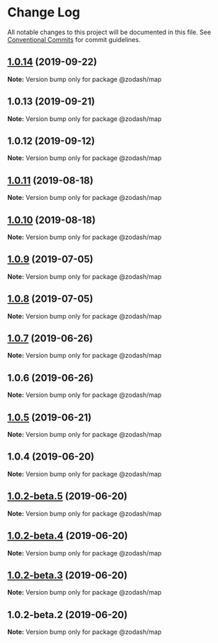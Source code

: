 # Change Log

All notable changes to this project will be documented in this file.
See [Conventional Commits](https://conventionalcommits.org) for commit guidelines.

## [1.0.14](https://github.com/zcorky/zodash/compare/@zodash/map@1.0.13...@zodash/map@1.0.14) (2019-09-22)

**Note:** Version bump only for package @zodash/map





## 1.0.13 (2019-09-21)

**Note:** Version bump only for package @zodash/map





## 1.0.12 (2019-09-12)

**Note:** Version bump only for package @zodash/map





## [1.0.11](https://github.com/zcorky/zodash/compare/@zodash/map@1.0.10...@zodash/map@1.0.11) (2019-08-18)

**Note:** Version bump only for package @zodash/map





## [1.0.10](https://github.com/zcorky/zodash/compare/@zodash/map@1.0.9...@zodash/map@1.0.10) (2019-08-18)

**Note:** Version bump only for package @zodash/map





## [1.0.9](https://github.com/zcorky/zodash/compare/@zodash/map@1.0.8...@zodash/map@1.0.9) (2019-07-05)

**Note:** Version bump only for package @zodash/map





## [1.0.8](https://github.com/zcorky/zodash/compare/@zodash/map@1.0.7...@zodash/map@1.0.8) (2019-07-05)

**Note:** Version bump only for package @zodash/map





## [1.0.7](https://github.com/zcorky/zodash/compare/@zodash/map@1.0.6...@zodash/map@1.0.7) (2019-06-26)

**Note:** Version bump only for package @zodash/map





## 1.0.6 (2019-06-26)

**Note:** Version bump only for package @zodash/map





## [1.0.5](https://github.com/zcorky/zodash/compare/@zodash/map@1.0.4...@zodash/map@1.0.5) (2019-06-21)

**Note:** Version bump only for package @zodash/map





## 1.0.4 (2019-06-20)

**Note:** Version bump only for package @zodash/map





## [1.0.2-beta.5](https://github.com/zcorky/zodash/compare/@zodash/map@1.0.2-beta.4...@zodash/map@1.0.2-beta.5) (2019-06-20)

**Note:** Version bump only for package @zodash/map





## [1.0.2-beta.4](https://github.com/zcorky/zodash/compare/@zodash/map@1.0.2-beta.3...@zodash/map@1.0.2-beta.4) (2019-06-20)

**Note:** Version bump only for package @zodash/map





## [1.0.2-beta.3](https://github.com/zcorky/zodash/compare/@zodash/map@1.0.2-beta.2...@zodash/map@1.0.2-beta.3) (2019-06-20)

**Note:** Version bump only for package @zodash/map





## 1.0.2-beta.2 (2019-06-20)

**Note:** Version bump only for package @zodash/map
